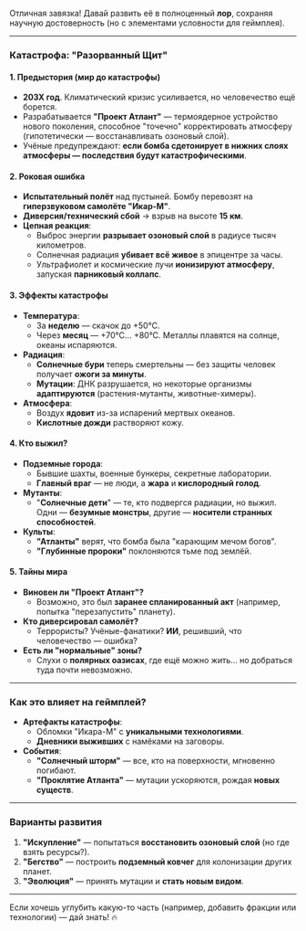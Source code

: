 Отличная завязка! Давай развить её в полноценный **лор**, сохраняя научную достоверность (но с элементами условности для геймплея).  

---

### **Катастрофа: "Разорванный Щит"**  

#### **1. Предыстория (мир до катастрофы)**  
- **203X год**. Климатический кризис усиливается, но человечество ещё борется.  
- Разрабатывается **"Проект Атлант"** — термоядерное устройство нового поколения, способное "точечно" корректировать атмосферу (гипотетически — восстанавливать озоновый слой).  
- Учёные предупреждают: **если бомба сдетонирует в нижних слоях атмосферы — последствия будут катастрофическими**.  

#### **2. Роковая ошибка**  
- **Испытательный полёт** над пустыней. Бомбу перевозят на **гиперзвуковом самолёте "Икар-М"**.  
- **Диверсия/технический сбой** → взрыв на высоте **15 км**.  
- **Цепная реакция**:  
  - Выброс энергии **разрывает озоновый слой** в радиусе тысяч километров.  
  - Солнечная радиация **убивает всё живое** в эпицентре за часы.  
  - Ультрафиолет и космические лучи **ионизируют атмосферу**, запуская **парниковый коллапс**.  

#### **3. Эффекты катастрофы**  
- **Температура**:  
  - За **неделю** — скачок до +50°C.  
  - Через **месяц** — +70°C... +80°C. Металлы плавятся на солнце, океаны испаряются.  
- **Радиация**:  
  - **Солнечные бури** теперь смертельны — без защиты человек получает **ожоги за минуты**.  
  - **Мутации**: ДНК разрушается, но некоторые организмы **адаптируются** (растения-мутанты, животные-химеры).  
- **Атмосфера**:  
  - Воздух **ядовит** из-за испарений мертвых океанов.  
  - **Кислотные дожди** растворяют кожу.  

#### **4. Кто выжил?**  
- **Подземные города**:  
  - Бывшие шахты, военные бункеры, секретные лаборатории.  
  - **Главный враг** — не люди, а **жара** и **кислородный голод**.  
- **Мутанты**:  
  - "**Солнечные дети**" — те, кто подвергся радиации, но выжил. Одни — **безумные монстры**, другие — **носители странных способностей**.  
- **Культы**:  
  - **"Атланты"** верят, что бомба была "карающим мечом богов".  
  - **"Глубинные пророки"** поклоняются тьме под землёй.  

#### **5. Тайны мира**  
- **Виновен ли "Проект Атлант"?**  
  - Возможно, это был **заранее спланированный акт** (например, попытка "перезапустить" планету).  
- **Кто диверсировал самолёт?**  
  - Террористы? Учёные-фанатики? **ИИ**, решивший, что человечество — ошибка?  
- **Есть ли "нормальные" зоны?**  
  - Слухи о **полярных оазисах**, где ещё можно жить... но добраться туда почти невозможно.  

---

### **Как это влияет на геймплей?**  
- **Артефакты катастрофы**:  
  - Обломки "Икара-М" с **уникальными технологиями**.  
  - **Дневники выживших** с намёками на заговоры.  
- **События**:  
  - **"Солнечный шторм"** — все, кто на поверхности, мгновенно погибают.  
  - **"Проклятие Атланта"** — мутации ускоряются, рождая **новых существ**.  

---

### **Варианты развития**  
1. **"Искупление"** — попытаться **восстановить озоновый слой** (но где взять ресурсы?).  
2. **"Бегство"** — построить **подземный ковчег** для колонизации других планет.  
3. **"Эволюция"** — принять мутации и **стать новым видом**.  

---

Если хочешь углубить какую-то часть (например, добавить фракции или технологии) — дай знать! 🔥